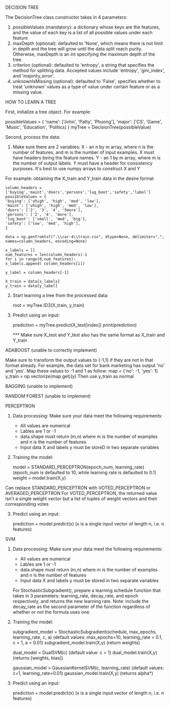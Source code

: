 DECISION TREE

The DecisionTree class constructor takes in 4 parameters:

1. possibleValues (mandatory): a dictionary whose keys are the features, and the value of each key is a list of all possible values under each feature
2. maxDepth (optional): defaulted to 'None', which means there is not limit in depth and the tree will grow until the data split reach purity. Otherwise, maxDepth is an int specifying the maximum depth of the tree.
3. criterion (optional): defaulted to 'entropy', a string that specifies the method for splitting data. Accepted values include 'entropy', 'gini_index', and 'majority_error'.
4. unknownIsMissing (optional): defaulted to 'False', specifies whether to treat 'unknown' values as a type of value under certain feature or as a missing value.

HOW TO LEARN A TREE

First, initialize a tree object. For example:

possibleValues = {
'name': ['John', 'Patty', 'Phuong'],
'major': ['CS', 'Game', 'Music', 'Education', 'Politics]
}
myTree = DecisionTree(possibleValue)

Second, process the data:

1. Make sure there are 2 variables:
   X - an n by m array, where n is the number of features, and m is the number of input examples. X must have headers being the feature names.
   Y - an 1 by m array, where m is the number of output labels. Y must have a header for consistency purposes.
   It's best to use numpy arrays to construct X and Y

For example: obtaining the X_train and Y_train data in the desire format

    column_headers = ['buying','maint','doors','persons','lug_boot','safety','label']
    possibleValues = {
    'buying': ['vhigh', 'high', 'med', 'low'],
    'maint': ['vhigh', 'high', 'med', 'low'],
    'doors': ['2', '3', '4', '5more'],
    'persons': ['2', '4', 'more'],
    'lug_boot': ['small', 'med', 'big'],
    'safety': ['low', 'med', 'high'],
    }

    data = np.genfromtxt(".\\car-4\\train.csv", dtype=None, delimiter=",", names=column_headers, encoding=None)

    x_labels = []
    num_features = len(column_headers)-1
    for i in range(0,num_features):
    x_labels.append( column_headers[i])

    y_label = column_headers[-1]

    X_train = data[x_labels]
    y_train = data[y_label]

2. Start learning a tree from the processed data:

   root = myTree.ID3(X_train, y_train)

3. Predict using an input:

   prediction = myTree.predict(X_test[index])
   print(prediction)

   \*\*\* Make sure X_test and Y_test also has the same format as X_train and Y_train

ADABOOST (unable to correctly implement)

Make sure to transform the output values to {-1,1} if they are not in that format already.
For example, the data set for bank marketing has output 'no' and 'yes'. Map these values to -1 and 1 as follow:
map = {'no': -1, 'yes': 1}
y_train = np.vectorize(map.get)(y)
Then use y_train as normal

BAGGING (unable to implement)

RANDOM FOREST (unable to implement)

PERCEPTRON

1. Data processing:
   Make sure your data meet the following requirements:

   - All values are numerical
   - Lables are 1 or -1
   - data.shape must return (m,n) where m is the number of examples and n is the number of features
   - Input data X and labels y must be storeD in two separate variables

2. Training the model:

   model = STANDARD_PERCEPTRON(epoch_num, learning_rate) (epoch_num is defaulted to 10, while learning rate is defaulted to 0.1)
   weight = model.train(X,y)

Can replace STANDARD_PERCEPTRON with VOTED_PERCEPTRON or AVERAGED_PERCEPTRON
For VOTED_PERCEPTRON, the returned value isn't a single weight vector but a list of tuples of weight vectors and their corresponding votes

3. Predict using an input:

   prediction = model.predict(x) (x is a single input vector of length n, i.e. n features)

SVM

1. Data processing:
   Make sure your data meet the following requirements:

   - All values are numerical
   - Lables are 1 or -1
   - data.shape must return (m,n) where m is the number of examples and n is the number of features
   - Input data X and labels y must be stored in two separate variables

   For StochasticSubgradient(), prepare a learning schedule function that takes in 3 parameters: learning_rate, decay_rate, and epoch respectively, and returns the new learning rate.
   Note: include the decay_rate as the second parameter of the function regardless of whether or not the formula uses one.

2. Training the model:

   subgradient_model = StochasticSubgradient(schedule, max_epochs, learning_rate, c, a) (default values: max_epochs=10, learning_rate = 0.1, c = 1, a = 0.01)
   subgradient_model.train(X,y) (return weights)

   dual_model = DualSVM(c) (default value: c = 1)
   dual_model.train(X,y) (returns [weights, bias])

   gaussian_model = GaussianKernelSVM(c, learning_rate) (default values: c=1, learning_rate=0.01)
   gaussian_model.train(X,y) (returns alpha\*)

3. Predict using an input:

   prediction = model.predict(x) (x is a single input vector of length n, i.e. n features)
